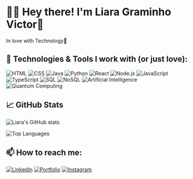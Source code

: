 # 👋🏻 Hey there! I'm Liara Graminho Victor💙

In love with Technology🥰

## 🚀 Technologies & Tools I work with (or just love):

![HTML](https://img.shields.io/badge/-HTML-e64d24?style=flat-square&logo=html5&logoColor=white)
![CSS](https://img.shields.io/badge/-CSS-0170ba?style=flat-square&logo=css&logoColor=white)
![Java](https://img.shields.io/badge/-Java-ff0000?style=flat-square&logo=coffeescript&logoColor=white)
![Python](https://img.shields.io/badge/-Python-ffd947?style=flat-square&logo=python&logoColor=3477ac)
![React](https://img.shields.io/badge/-React-00d8ff?style=flat-square&logo=react&logoColor=black&color=00d8ff&labelColor=black)
![Node.js](https://img.shields.io/badge/-Node.js-3C873A?style=flat-square&logo=node.js&logoColor=white)
![JavaScript](https://img.shields.io/badge/-JavaScript-F7DF1E?style=flat-square&logo=javascript&logoColor=black)
![TypeScript](https://img.shields.io/badge/-TypeScript-007ACC?style=flat-square&logo=typescript&logoColor=white)
![SQL](https://img.shields.io/badge/-SQL-09628c?style=flat-square&logo=mysql&logoColor=white)
![NoSQL](https://img.shields.io/badge/-NoSQL-220347?style=flat-square&logo=icloud&logoColor=white)
![Artificial Intelligence](https://img.shields.io/badge/-Artificial%20Intelligence-3b3b3b?style=flat-square&logo=probot&logoColor=white)
![Quantum Computing](https://img.shields.io/badge/-Quantum%20Computing-1b4d00?style=flat-square&logo=protondb&logoColor=white)

## 📈 GitHub Stats

![Liara's GitHub stats](https://github-readme-stats.vercel.app/api?username=Graminho07&show_icons=true&theme=tokyonight)

![Top Languages](https://github-readme-stats.vercel.app/api/top-langs/?username=Graminho07&layout=compact&theme=tokyonight)

## 📫 How to reach me:

[![LinkedIn](https://img.shields.io/badge/-LinkedIn-00669c?style=flat-square&logoColor=white)](https://www.linkedin.com/in/liara-graminho-victor/)
[![Portfolio](https://img.shields.io/badge/-Portfolio-00091d?style=flat-square&logoColor=white)](https://liaraportfolio.netlify.app/)
[![Instagram](https://img.shields.io/badge/-Instagram-E4405F?style=flat-square&logo=instagram&logoColor=white)](https://www.instagram.com/liara.dev/)
